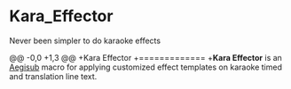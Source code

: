 Kara_Effector
=============
Never been simpler to do karaoke effects

@@ -0,0 +1,3 @@
+Kara Effector
+=============
+**Kara Effector** is an [Aegisub](http://www.aegisub.org/) macro for applying customized effect templates on karaoke timed and translation line text.

